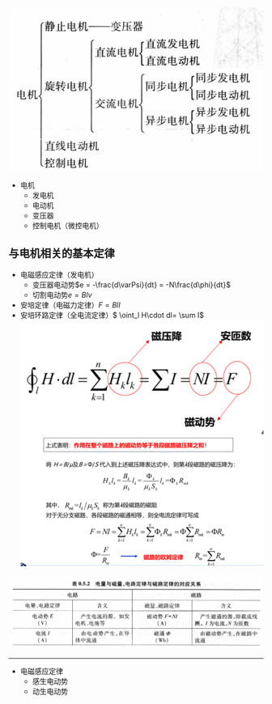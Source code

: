 ![Alt text](image.png)

- 电机
  - 发电机
  - 电动机
  - 变压器
  - 控制电机（微控电机）


## 与电机相关的基本定律



- 电磁感应定律（发电机）
  - 变压器电动势$e = -\frac{d\varPsi}{dt} = -N\frac{d\phi}{dt}$
  - 切割电动势$e = Blv$
- 安培定律（电磁力定律）$F = BlI$
- 安培环路定律（全电流定律）$ \oint_l  H\cdot dl= \sum I$![Alt text](image-1.png)![Alt text](image-2.png)

![Alt text](image-3.png)

---

- 电磁感应定律
  - 感生电动势
  - 动生电动势